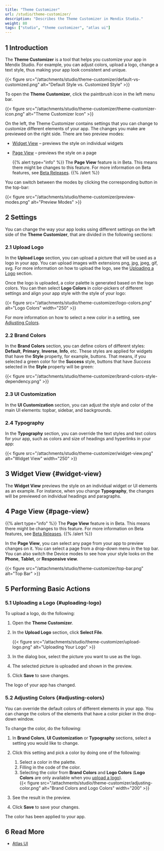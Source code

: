 ```yaml
---
title: "Theme Customizer"
url: /studio/theme-customizer/
description: "Describes the Theme Customizer in Mendix Studio."
weight: 80
tags: ["studio", "theme customizer", "atlas ui"]
---
```


## 1 Introduction 

The **Theme Customizer** is a tool that helps you customize your app in Mendix Studio. For example, you can adjust colors, upload a logo, change a text style, thus making your app look consistent and unique.

{{< figure src="/attachments/studio/theme-customizer/default-vs-customized.png" alt="Default Style vs. Customized Style" >}}

To open the **Theme Customizer**, click the paintbrush icon in the left menu bar. 

{{< figure src="/attachments/studio/theme-customizer/theme-customizer-icon.png" alt="Theme Customizer Icon" >}}

On the left, the Theme Customizer contains settings that you can change to customize different elements of your app. The changes you make are previewed on the right side. There are two preview modes:

* [Widget View](#widget-view) – previews the style on individual widgets

*  [Page View](#page-view) – previews the style on a page

    {{% alert type="info" %}} The **Page View** feature is in Beta. This means there might be changes to this feature. For more information on Beta features, see [Beta Releases](/releasenotes/beta-features/).
    {{% /alert %}}

You can switch between the modes by clicking the corresponding button in the top-bar:

{{< figure src="/attachments/studio/theme-customizer/preview-modes.png" alt="Preview Modes" >}}

## 2 Settings

You can change the way your app looks using different settings on the left side of the **Theme Customizer**, that are divided in the following sections:

### 2.1 Upload Logo

In the **Upload Logo** section, you can upload a picture that will be used as a logo in your app. You can upload  images with extensions png, jpg, jpeg, gif, svg. For more information on how to upload the logo, see the [Uploading a Logo](#uploading-logo) section.  

Once the logo is uploaded, a color palette is generated based on the logo colors. You can then select **Logo Colors** in color-pickers of different settings and align your app style with the style of your logo:

{{< figure src="/attachments/studio/theme-customizer/logo-colors.png" alt="Logo Colors"   width="250"  >}}

For more information on how to select a new color in a setting, see [Adjusting Colors](#adjusting-colors).

### 2.2 Brand Colors

In the **Brand Colors** section, you can define colors of different styles: **Default**, **Primary**, **Inverse**, **Info**, etc. These styles are applied for widgets that have the **Style** property, for example, buttons. That means, if you selected a green color for the **Success** style, buttons that have *Success* selected in the **Style** property will be green: 

{{< figure src="/attachments/studio/theme-customizer/brand-colors-style-dependency.png" >}}

### 2.3 UI Customization

In the **UI Customization** section, you can adjust the style and color of the main UI elements: topbar, sidebar, and backgrounds.

### 2.4 Typography

In the **Typography** section, you can override the text styles and text colors for your app, such as colors and size of headings and hyperlinks in your app:

{{< figure src="/attachments/studio/theme-customizer/widget-view.png" alt="Widget View"   width="250"  >}}

## 3 Widget View {#widget-view}

The **Widget View** previews the style on an individual widget or UI elements as an example. For instance, when you change **Typography**, the changes will be previewed on individual headings and paragraphs. 

## 4 Page View {#page-view}

{{% alert type="info" %}} The **Page View** feature is in Beta. This means there might be changes to this feature. For more information on Beta features, see [Beta Releases](/releasenotes/beta-features/).
{{% /alert %}}

In the **Page View**, you can select any page from your app to preview changes on it. You can select a page from a drop-down menu in the top bar. You can also switch the Device modes to see how your style looks on the **Phone**, **Tablet**, or **Responsive view**.  

{{< figure src="/attachments/studio/theme-customizer/top-bar.png" alt="Top Bar" >}}

## 5 Performing Basic Actions

### 5.1 Uploading a Logo {#uploading-logo}

To upload a logo, do the following: 

1. Open the **Theme Customizer**.

2.  In the **Upload Logo** section, click **Select File**.  

    {{< figure src="/attachments/studio/theme-customizer/upload-logo.png" alt="Uploading Your Logo" >}}

3. In the dialog box, select the picture you want to use as the logo.

4.  The selected picture is uploaded and shown in the preview. 

5. Click **Save** to save changes.

The logo of your app has changed.

### 5.2 Adjusting Colors {#adjusting-colors}

You can override the default colors of different elements in your app. You can change the colors of the elements that have a color picker in the drop-down window. 

To change the color, do the following:

1. In **Brand Colors**, **UI Customization** or **Typography** sections, select a setting you would like to change.

2.  Click this setting and pick a color by doing one of the following:

    1. Select a color in the palette.
    2. Filling in the code of the color.
    3. Selecting the color from **Brand Colors** and **Logo Colors** (**Logo Colors** are only available when you [upload a logo](#uploading-logo)).<br/>
	{{< figure src="/attachments/studio/theme-customizer/adjusting-color.png" alt="Brand Colors and Logo Colors"   width="200"  >}}

3. See the result in the preview.

4. Click **Save** to save your changes. 

The color has been applied to your app.

## 6 Read More

* [Atlas UI](/howto/front-end/atlas-ui/)
